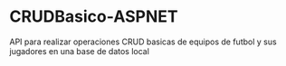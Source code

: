 # CRUDBasico-ASPNET
API para realizar operaciones CRUD basicas de equipos de futbol y sus jugadores en una base de datos local
